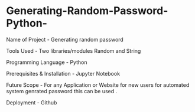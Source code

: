 # Generating-Random-Password-Python-

Name of Project - Generating random password

Tools Used - Two libraries/modules Random and String

Programming Language - Python 

Prerequisites & Installation - Jupyter Notebook 

Future Scope - For any Application or Website for new users for automated system genrated password this can be used .

Deployment - Github



